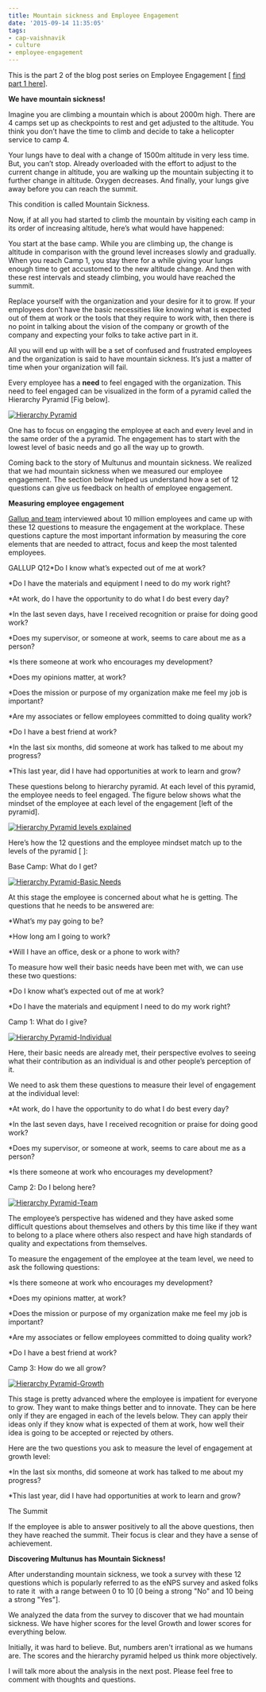 ```yaml
---
title: Mountain sickness and Employee Engagement
date: '2015-09-14 11:35:05'
tags:
- cap-vaishnavik
- culture
- employee-engagement
---
```


This is the part 2 of the blog post series on Employee Engagement [
[find part 1 here](http://www.multunus.com/blog/2015/07/moving-it-and-employee-engagement/)].


**We have mountain sickness!**


Imagine you are climbing a mountain which is about 2000m high. There are 4 camps set up as checkpoints to rest and get adjusted to the altitude. You think you don’t have the time to climb and decide to take a helicopter service to camp 4.

Your lungs have to deal with a change of 1500m altitude in very less time. But, you can’t stop. Already overloaded with the effort to adjust to the current change in altitude, you are walking up the mountain subjecting it to further change in altitude. Oxygen decreases. And finally, your lungs give away before you can reach the summit.

This condition is called
Mountain Sickness.

Now, if at all you had started to climb the mountain by visiting each camp in its order of increasing altitude, here’s what would have happened:

You start at the base camp. While you are climbing up, the change is altitude in comparison with the ground level increases slowly and gradually. When you reach Camp 1, you stay there for a while giving your lungs enough time to get accustomed to the new altitude change. And then with these rest intervals and steady climbing, you would have reached the summit.

Replace yourself with the organization and your desire for it to grow. If your employees don’t have the basic necessities like knowing what is expected out of them at work or the tools that they require to work with, then there is no point in talking about the vision of the company or growth of the company and expecting your folks to take active part in it.

All you will end up with will be a set of confused and frustrated employees and the organization is said to have mountain sickness. It’s just a matter of time when your organization will fail.

Every employee has a 
**need** to feel engaged with the organization. This need to feel engaged can be visualized in the form of a pyramid called the Hierarchy Pyramid [Fig below].


[![Hierarchy Pyramid](http://www.multunus.com/wp-content/uploads/2015/08/Hierarchy-Pyramid.png)](http://www.multunus.com/wp-content/uploads/2015/08/Hierarchy-Pyramid.png)

One has to focus on engaging the employee at each and every level and in the same order of the a pyramid. The engagement has to start with the lowest level of basic needs and go all the way up to growth.

Coming back to the story of Multunus and mountain sickness. We realized that we had mountain sickness when we measured our employee engagement. The section below helped us understand how a set of 12 questions can give us feedback on health of employee engagement.


**Measuring employee engagement**



[Gallup and team](https://en.wikipedia.org/wiki/Gallup_(company)) interviewed about 10 million employees and came up with these 12 questions to measure the engagement at the workplace. These questions capture the most important information by measuring the core elements that are needed to attract, focus and keep the most talented employees.


GALLUP Q12*Do I know what’s expected out of me at work?

    
*Do I have the materials and equipment I need to do my work right?

    
*At work, do I have the opportunity to do what I do best every day?

    
*In the last seven days, have I received recognition or praise for doing good work?

    
*Does my supervisor, or someone at work, seems to care about me as a person?

    
*Is there someone at work who encourages my development?

    
*Does my opinions matter, at work?

    
*Does the mission or purpose of my organization make me feel my job is important?

    
*Are my associates or fellow employees committed to doing quality work?

    
*Do I have a best friend at work?

    
*In the last six months, did someone at work has talked to me about my progress?

    
*This last year, did I have had opportunities at work to learn and grow?


These questions belong to hierarchy pyramid. At each level of this pyramid, the employee needs to feel engaged. The figure below shows what the mindset of the employee at each level of the engagement [left of the pyramid]. 


[![Hierarchy Pyramid levels explained](http://www.multunus.com/wp-content/uploads/2015/08/Hierarchy-Pyramid-with-explaination.png)](http://www.multunus.com/wp-content/uploads/2015/08/Hierarchy-Pyramid-with-explaination.png)

Here’s how the 12 questions and the employee mindset match up to the levels of the pyramid [
]:


Base Camp: What do I get?


[![Hierarchy Pyramid-Basic Needs](http://www.multunus.com/wp-content/uploads/2015/08/Hierarchy-Pyramid-Basic-Needs.jpg)](http://www.multunus.com/wp-content/uploads/2015/08/Hierarchy-Pyramid-Basic-Needs.jpg)

At this stage the employee is concerned about what he is getting. The questions that he needs to be answered are:


*What’s my pay going to be?

    
*How long am I going to work?

    
*Will I have an office, desk or a phone to work with?

To measure how well their 
basic needs have been met with, we can use these two questions:


*Do I know what’s expected out of me at work?

    
*Do I have the materials and equipment I need to do my work right?


Camp 1: What do I give?


[![Hierarchy Pyramid-Individual](http://www.multunus.com/wp-content/uploads/2015/08/Hierarchy-Pyramid-Individual1.jpg)](http://www.multunus.com/wp-content/uploads/2015/08/Hierarchy-Pyramid-Individual1.jpg)

Here, their basic needs are already met, their perspective evolves to seeing what their contribution as an individual is and other people’s perception of it.

We need to ask them these questions to measure their level of engagement at the 
individual level:


*At work, do I have the opportunity to do what I do best every day?

    
*In the last seven days, have I received recognition or praise for doing good work?

    
*Does my supervisor, or someone at work, seems to care about me as a person?

    
*Is there someone at work who encourages my development?


Camp 2: Do I belong here?


[![Hierarchy Pyramid-Team](http://www.multunus.com/wp-content/uploads/2015/08/Hierarchy-Pyramid-Team.jpg)](http://www.multunus.com/wp-content/uploads/2015/08/Hierarchy-Pyramid-Team.jpg)

The employee’s perspective has widened and they have asked some difficult questions about themselves and others by this time like if they want to belong to a place where others also respect and have high standards of quality and expectations from themselves.

To measure the engagement of the employee at the 
team level, we need to ask the following questions:


*Is there someone at work who encourages my development?

    
*Does my opinions matter, at work?

    
*Does the mission or purpose of my organization make me feel my job is important?

    
*Are my associates or fellow employees committed to doing quality work?

    
*Do I have a best friend at work?


Camp 3: How do we all grow?


[![Hierarchy Pyramid-Growth](http://www.multunus.com/wp-content/uploads/2015/08/Hierarchy-Pyramid-Growth.jpg)](http://www.multunus.com/wp-content/uploads/2015/08/Hierarchy-Pyramid-Growth.jpg)

This stage is pretty advanced where the employee is impatient for everyone to grow. They want to make things better and to innovate. They can be here only if they are engaged in each of the levels below. They can apply their ideas only if they know what is expected of them at work, how well their idea is going to be accepted or rejected by others.

Here are the two questions you ask to measure the level of engagement at 
growth level:


*In the last six months, did someone at work has talked to me about my progress?

    
*This last year, did I have had opportunities at work to learn and grow?


The Summit

If the employee is able to answer positively to all the above questions, then they have reached the summit. Their focus is clear and they have a sense of achievement.


**Discovering Multunus has Mountain Sickness!**


After understanding mountain sickness, we took a survey with these 12 questions which is popularly referred to as the eNPS survey and asked folks to rate it  with a range between 0 to 10 [0 being a strong "No" and 10 being a strong "Yes"].

We analyzed the data from the survey to discover that we had mountain sickness. We have higher scores for the level Growth and lower scores for everything below.

Initially, it was hard to believe. But, numbers aren't irrational as we humans are. The scores and the hierarchy pyramid helped us think more objectively.

I will talk more about the analysis in the next post. Please feel free to comment with thoughts and questions.
